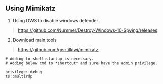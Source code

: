 Using Mimikatz
----
1. Using DWS to disable windows defender.
> https://github.com/Nummer/Destroy-Windows-10-Spying/releases
2. Download main tools
> https://github.com/gentilkiwi/mimikatz  
```
# Adding to shell:startup is necessary.
# Adding below cmd to *shortcut* and sure have the admin privilege.

privilege::debug     
ts::multirdp
```
